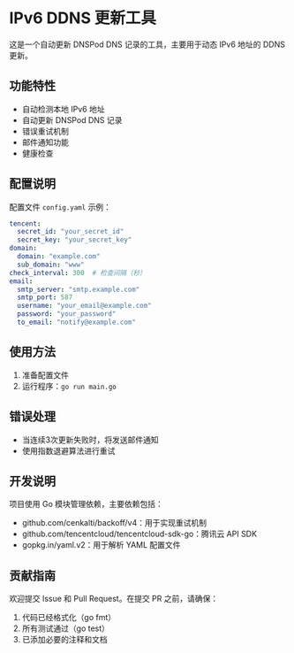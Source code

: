 # IPv6 DDNS 更新工具

这是一个自动更新 DNSPod DNS 记录的工具，主要用于动态 IPv6 地址的 DDNS 更新。

## 功能特性

- 自动检测本地 IPv6 地址
- 自动更新 DNSPod DNS 记录
- 错误重试机制
- 邮件通知功能
- 健康检查

## 配置说明

配置文件 `config.yaml` 示例：

```yaml
tencent:
  secret_id: "your_secret_id"
  secret_key: "your_secret_key"
domain:
  domain: "example.com"
  sub_domain: "www"
check_interval: 300  # 检查间隔（秒）
email:
  smtp_server: "smtp.example.com"
  smtp_port: 587
  username: "your_email@example.com"
  password: "your_password"
  to_email: "notify@example.com"
```

## 使用方法

1. 准备配置文件
2. 运行程序：`go run main.go`

## 错误处理

- 当连续3次更新失败时，将发送邮件通知
- 使用指数退避算法进行重试

## 开发说明

项目使用 Go 模块管理依赖，主要依赖包括：

- github.com/cenkalti/backoff/v4：用于实现重试机制
- github.com/tencentcloud/tencentcloud-sdk-go：腾讯云 API SDK
- gopkg.in/yaml.v2：用于解析 YAML 配置文件

## 贡献指南

欢迎提交 Issue 和 Pull Request。在提交 PR 之前，请确保：

1. 代码已经格式化（go fmt）
2. 所有测试通过（go test）
3. 已添加必要的注释和文档